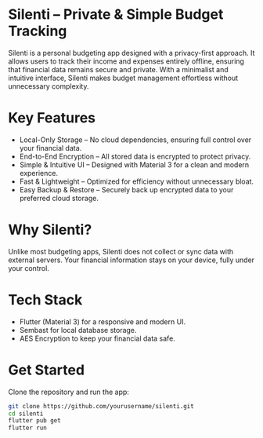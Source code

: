 # Silenti – Private &amp; Simple Budget Tracking
Silenti is a personal budgeting app designed with a privacy-first approach. It allows users to track their income and expenses entirely offline, ensuring that financial data remains secure and private. With a minimalist and intuitive interface, Silenti makes budget management effortless without unnecessary complexity.

# Key Features
+ Local-Only Storage – No cloud dependencies, ensuring full control over your financial data.
+ End-to-End Encryption – All stored data is encrypted to protect privacy.
+ Simple & Intuitive UI – Designed with Material 3 for a clean and modern experience.
+ Fast & Lightweight – Optimized for efficiency without unnecessary bloat.
+ Easy Backup & Restore – Securely back up encrypted data to your preferred cloud storage.
# Why Silenti?
Unlike most budgeting apps, Silenti does not collect or sync data with external servers. Your financial information stays on your device, fully under your control.

# Tech Stack
+ Flutter (Material 3) for a responsive and modern UI.
+ Sembast for local database storage.
+ AES Encryption to keep your financial data safe.
# Get Started
Clone the repository and run the app:
```sh 
git clone https://github.com/yourusername/silenti.git
cd silenti
flutter pub get
flutter run
```
